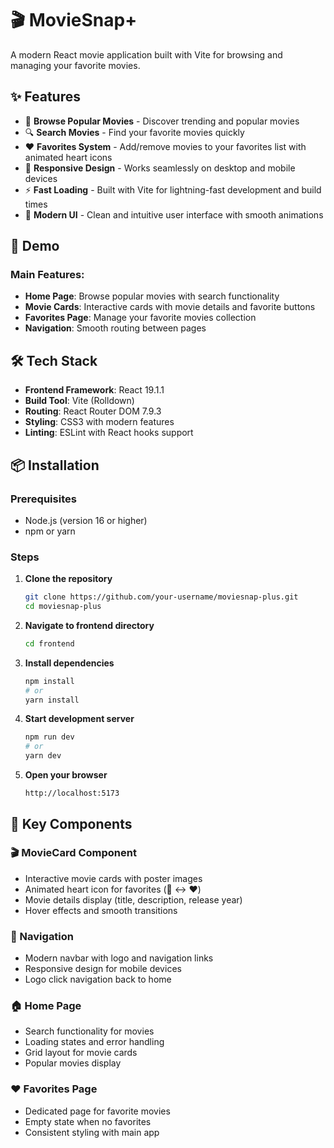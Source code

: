 # 🎬 MovieSnap+ 

A modern React movie application built with Vite for browsing and managing your favorite movies.

## ✨ Features

- 🎥 **Browse Popular Movies** - Discover trending and popular movies
- 🔍 **Search Movies** - Find your favorite movies quickly
- ❤️ **Favorites System** - Add/remove movies to your favorites list with animated heart icons
- 📱 **Responsive Design** - Works seamlessly on desktop and mobile devices
- ⚡ **Fast Loading** - Built with Vite for lightning-fast development and build times
- 🎨 **Modern UI** - Clean and intuitive user interface with smooth animations

## 🚀 Demo

### Main Features:
- **Home Page**: Browse popular movies with search functionality
- **Movie Cards**: Interactive cards with movie details and favorite buttons
- **Favorites Page**: Manage your favorite movies collection
- **Navigation**: Smooth routing between pages

## 🛠️ Tech Stack

- **Frontend Framework**: React 19.1.1
- **Build Tool**: Vite (Rolldown)
- **Routing**: React Router DOM 7.9.3
- **Styling**: CSS3 with modern features
- **Linting**: ESLint with React hooks support

## 📦 Installation

### Prerequisites
- Node.js (version 16 or higher)
- npm or yarn

### Steps

1. **Clone the repository**
   ```bash
   git clone https://github.com/your-username/moviesnap-plus.git
   cd moviesnap-plus
   ```

2. **Navigate to frontend directory**
   ```bash
   cd frontend
   ```

3. **Install dependencies**
   ```bash
   npm install
   # or
   yarn install
   ```

4. **Start development server**
   ```bash
   npm run dev
   # or
   yarn dev
   ```

5. **Open your browser**
   ```
   http://localhost:5173
   ```


## 🎨 Key Components

### 🎬 MovieCard Component
- Interactive movie cards with poster images
- Animated heart icon for favorites (🤍 ↔ ❤️)
- Movie details display (title, description, release year)
- Hover effects and smooth transitions

### 🧭 Navigation
- Modern navbar with logo and navigation links
- Responsive design for mobile devices
- Logo click navigation back to home

### 🏠 Home Page
- Search functionality for movies
- Loading states and error handling
- Grid layout for movie cards
- Popular movies display

### ❤️ Favorites Page
- Dedicated page for favorite movies
- Empty state when no favorites
- Consistent styling with main app




